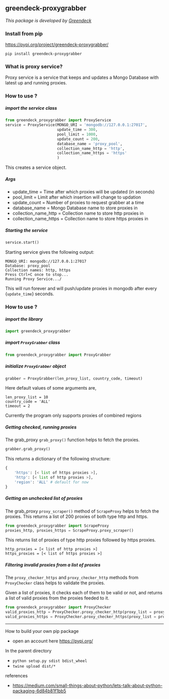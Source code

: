 greendeck-proxygrabber
---

*This package is developed by [Greendeck](https://www.greendeck.co/)*
### Install from pip
https://pypi.org/project/greendeck-proxygrabber/

```pip install greendeck-proxygrabber```

### What is proxy service?
Proxy service is a service that keeps and updates a Mongo Database with latest up and running proxies.

### How to use ?

##### import the service class

```python
from greendeck_proxygrabber import ProxyService
service = ProxyService(MONGO_URI = 'mongodb://127.0.0.1:27017',
                       update_time = 300,
                       pool_limit = 1000,
                       update_count = 200,
                       database_name = 'proxy_pool',
                       collection_name_http = 'http',
                       collection_name_https = 'https'
                       )
```

This creates a service object.

##### Args

* update_time = Time after which proxies will be updated (in seconds)
* pool_limit = Limit after which insertion will change to updation
* update_count = Number of proxies to request grabber at a time
* database_name = Mongo Database name to store proxies in
* collection_name_http = Collection name to store http proxies in
* collection_name_https = Collection name to store https proxies in

##### Starting the service

```python
service.start()
```

Starting service gives the following output:

```Starting proxy service with the following configuration
MONGO_URI: mongodb://127.0.0.1:27017
Database: proxy_pool
Collection names: http, https
Press Ctrl+C once to stop...
Running Proxy Service.../
```

This will run forever and will push/update proxies in mongodb after every {```update_time```} seconds.

### How to use ?
##### import the library
```python
import greendeck_proxygrabber
```

##### import ```ProxyGrabber``` class
```python
from greendeck_proxygrabber import ProxyGrabber
```

##### initialize ```ProxyGrabber``` object
```python
grabber = ProxyGrabber(len_proxy_list, country_code, timeout)
```
Here default values of some arguments are,
```
len_proxy_list = 10
country_code = 'ALL'
timeout = 2
```
Currently the program only supports proxies of combined regions

##### Getting checked, running proxies
The grab_proxy ```grab_proxy()``` function helps to fetch the proxies.
```python
grabber.grab_proxy()
```
This returns a dictionary of the following structure:
```python
{
    'https': [< list of https proxies >],
    'http': [< list of http proxies >],
    'region': 'ALL' # default for now
}
```
##### Getting an unchecked list of proxies
The grab_proxy ```proxy_scraper()``` method of ```ScrapeProxy``` helps to fetch the proxies.
This returns a list of 200 proxies of both type http and https.
```python
from greendeck_proxygrabber import ScrapeProxy
proxies_http, proxies_https = ScrapeProxy.proxy_scraper()
```
This returns list of proxies of type http proxies followed by https proxies.
```
http_proxies = [< list of http proxies >]
https_proxies = [< list of https proxies >]
```
##### Filtering invalid proxies from a list of proxies
The ```proxy_checker_https``` and ```proxy_checker_http``` methods from ```ProxyChecker``` class helps to validate the proxies.

Given a list of proxies, it checks each of them to be valid or not, and returns a list of valid proxies from the proxies feeded to it.

```python
from greendeck_proxygrabber import ProxyChecker
valid_proxies_http = ProxyChecker.proxy_checker_http(proxy_list = proxy_list_http, timeout = 2)
valid_proxies_https = ProxyChecker.proxy_checker_https(proxy_list = proxy_list_https, timeout = 2)
```

---
How to build your own pip package

* open an account here https://pypi.org/

In the parent directory
* ```python setup.py sdist bdist_wheel```
* ```twine upload dist/*```

references
* https://medium.com/small-things-about-python/lets-talk-about-python-packaging-6d84b81f1bb5